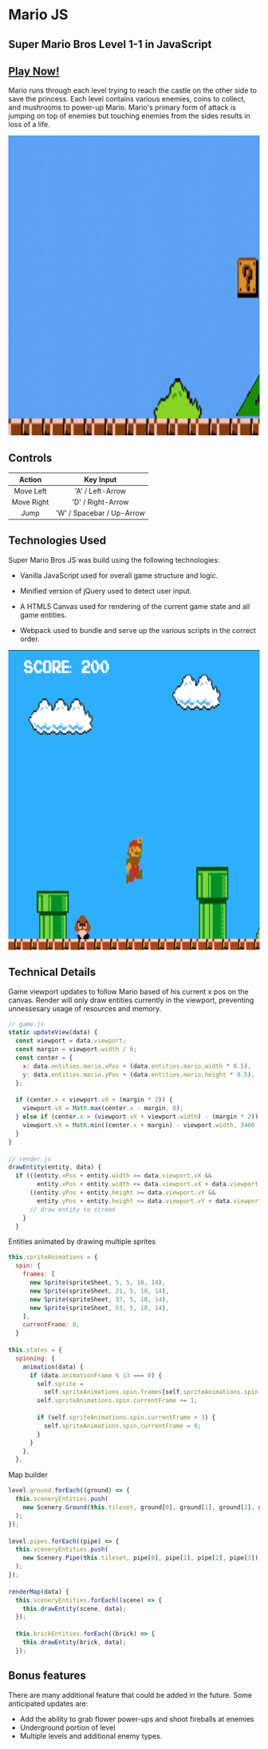 # Mario JS
## Super Mario Bros Level 1-1 in JavaScript

## [Play Now!](https://tylerreichle.github.io/mario_js/)

 Mario runs through each level trying to reach the castle on the other side to save the princess. Each level contains various enemies, coins to collect, and mushrooms to power-up Mario. Mario's primary form of attack is jumping on top of enemies but touching enemies from the sides results in loss of a life.

<img src="docs/screens/gameplay.gif" alt="gameplay gif" width="760" height="600"/>

 ## Controls

| Action     | Key Input                       |
|:----------:|:-------------------------------:|
| Move Left  | 'A' / Left-Arrow               |
| Move Right | 'D' / Right-Arrow              |
| Jump       | 'W' / Spacebar / Up-Arrow      |

## Technologies Used

Super Mario Bros JS was build using the following technologies:

- Vanilla JavaScript used for overall game structure and logic.

- Minified version of jQuery used to detect user input.

- A HTML5 Canvas used for rendering of the current game state and all game entities.

- Webpack used to bundle and serve up the various scripts in the correct order.

<img src="docs/screens/big_mario.png" alt="Screenshot Two" width="760" height="600"/>

## Technical Details

Game viewport updates to follow Mario based of his current x pos on the canvas. Render will only draw entities currently in the viewport, preventing unnessesary usage of resources and memory.

```javascript
// game.js
static updateView(data) {
  const viewport = data.viewport;
  const margin = viewport.width / 6;
  const center = {
    x: data.entities.mario.xPos + (data.entities.mario.width * 0.5),
    y: data.entities.mario.yPos + (data.entities.mario.height * 0.5),
  };

  if (center.x < viewport.vX + (margin * 2)) {
    viewport.vX = Math.max(center.x - margin, 0);
  } else if (center.x > (viewport.vX + viewport.width) - (margin * 2)) {
    viewport.vX = Math.min((center.x + margin) - viewport.width, 3400 - viewport.width);
  }
}

// render.js
drawEntity(entity, data) {
  if (((entity.xPos + entity.width >= data.viewport.vX &&
        entity.xPos + entity.width <= data.viewport.vX + data.viewport.width)) &&
      ((entity.yPos + entity.height >= data.viewport.vY &&
        entity.yPos + entity.height <= data.viewport.vY + data.viewport.height))) {
      // draw entity to screen
    }
  }
```

Entities animated by drawing multiple sprites

```javascript
this.spriteAnimations = {
  spin: {
    frames: [
      new Sprite(spriteSheet, 5, 5, 10, 14),
      new Sprite(spriteSheet, 21, 5, 10, 14),
      new Sprite(spriteSheet, 37, 5, 10, 14),
      new Sprite(spriteSheet, 53, 5, 10, 14),
    ],
    currentFrame: 0,
  }

this.states = {
  spinning: {
    animation(data) {
      if (data.animationFrame % 13 === 0) {
        self.sprite =
          self.spriteAnimations.spin.frames[self.spriteAnimations.spin.currentFrame];
        self.spriteAnimations.spin.currentFrame += 1;

        if (self.spriteAnimations.spin.currentFrame > 3) {
          self.spriteAnimations.spin.currentFrame = 0;
        }
      }
    },
  },
```

Map builder

```javascript
level.ground.forEach((ground) => {
  this.sceneryEntities.push(
    new Scenery.Ground(this.tileset, ground[0], ground[1], ground[2], ground[3]),
  );
});

level.pipes.forEach((pipe) => {
  this.sceneryEntities.push(
    new Scenery.Pipe(this.tileset, pipe[0], pipe[1], pipe[2], pipe[3]),
  );
});

renderMap(data) {
  this.sceneryEntities.forEach((scene) => {
    this.drawEntity(scene, data);
  });

  this.brickEntities.forEach((brick) => {
    this.drawEntity(brick, data);
  });
```

## Bonus features
There are many additional feature that could be added in the future. Some anticipated updates are:

- Add the ability to grab flower power-ups and shoot fireballs at enemies
- Underground portion of level
- Multiple levels and additional enemy types.

